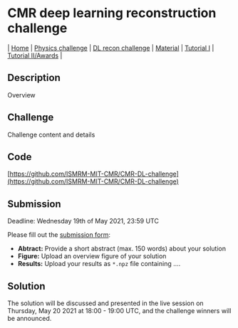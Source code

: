 # CMR deep learning reconstruction challenge

| [Home](index.md) | [Physics challenge](CMR-physics-challenge.md) | [DL recon challenge](CMR-deep-learning-reconstruction-challenge.md) | [Material](encrypted.html) | [Tutorial I](Tutorial_session.md) | [Tutorial II/Awards](Awards_Session.md) | 

## Description
Overview

## Challenge
Challenge content and details

## Code
[https://github.com/ISMRM-MIT-CMR/CMR-DL-challenge](https://github.com/ISMRM-MIT-CMR/CMR-DL-challenge)

## Submission
Deadline: Wednesday 19th of May 2021, 23:59 UTC

Please fill out the [submission form](https://docs.google.com/forms/d/e/1FAIpQLScwdz94oFSCMdp5QICPLu1E1ZyZuy0k1ahWJ1BBjGjCtnikvA/viewform?usp=sf_link):
- **Abtract:** Provide a short abstract (max. 150 words) about your solution
- **Figure:** Upload an overview figure of your solution
- **Results:** Upload your results as `*.npz` file containing ....

## Solution
The solution will be discussed and presented in the live session on Thursday, May 20 2021 at 18:00 - 19:00 UTC, and the challenge winners will be announced.
